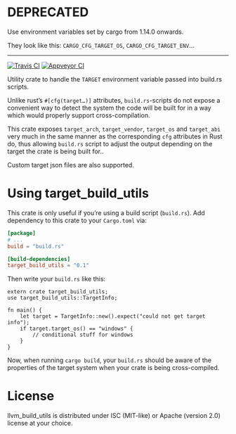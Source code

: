 # DEPRECATED

Use environment variables set by cargo from 1.14.0 onwards.

They look like this: `CARGO_CFG_TARGET_OS`, `CARGO_CFG_TARGET_ENV`…

---

[![Travis CI][tcii]][tci] [![Appveyor CI][acii]][aci]

[tcii]: https://travis-ci.org/nagisa/target_build_utils.rs.svg?branch=master
[tci]: https://travis-ci.org/nagisa/target_build_utils.rs
[acii]: https://ci.appveyor.com/api/projects/status/jasfj7r1o085xpxo?svg=true
[aci]: https://ci.appveyor.com/project/nagisa/target-build-utils-rs

Utility crate to handle the `TARGET` environment variable passed into build.rs scripts.

Unlike rust’s `#[cfg(target…)]` attributes, `build.rs`-scripts do not expose a convenient way
to detect the system the code will be built for in a way which would properly support
cross-compilation.

This crate exposes `target_arch`, `target_vendor`, `target_os` and `target_abi` very much in
the same manner as the corresponding `cfg` attributes in Rust do, thus allowing `build.rs`
script to adjust the output depending on the target the crate is being built for..

Custom target json files are also supported.

# Using target_build_utils

This crate is only useful if you’re using a build script (`build.rs`). Add dependency to this
crate to your `Cargo.toml` via:

```toml
[package]
# ...
build = "build.rs"

[build-dependencies]
target_build_utils = "0.1"
```

Then write your `build.rs` like this:

```rust,no_run
extern crate target_build_utils;
use target_build_utils::TargetInfo;

fn main() {
    let target = TargetInfo::new().expect("could not get target info");
    if target.target_os() == "windows" {
        // conditional stuff for windows
    }
}
```

Now, when running `cargo build`, your `build.rs` should be aware of the properties of the
target system when your crate is being cross-compiled.

# License

llvm_build_utils is distributed under ISC (MIT-like) or Apache (version 2.0) license at your
choice.
